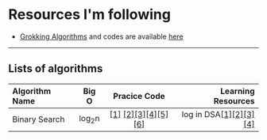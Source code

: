 
# Resources I'm following

* [Grokking Algorithms](https://edu.anarcho-copy.org/Algorithm/grokking-algorithms-illustrated-programmers-curious.pdf) and codes are available [here](https://github.com/egonschiele/grokking_algorithms)


--- 
Lists of algorithms 
--- 
| Algorithm Name | Big O | Pracice Code |Learning Resources|
|:----------------|:-------:|:--------------:|------------------:|
|Binary Search | log<sub>2</sub>n | [[1]](https://youtube.com/playlist?list=PLUg9hRlm7gxQVzoLT7c7ASOBQ0knBOia9) [[2]](https://techiedelight.com/practice/)[[3]](https://codeforces.com/problemset?tags=binary+search)[[4]](https://www.hackerearth.com/practice/algorithms/searching/binary-search/practice-problems/)[[5]](https://leetcode.com/tag/binary-search/)[[6]](https://www.codechef.com/tags/problems/binary-search) | log in DSA[[1]](https://www.youtube.com/watch?v=ho1eFp1nDEo&ab_channel=Cl%C3%A9mentMihailescu)[[2]](https://www.youtube.com/watch?v=M4ubFru2O80&ab_channel=BackToBackSWE)[[3]](https://www.youtube.com/watch?v=f6UU7V3szVw&ab_channel=KunalKushwaha)[[4]](https://www.youtube.com/watch?v=W9QJ8HaRvJQ&ab_channel=KunalKushwaha)|
